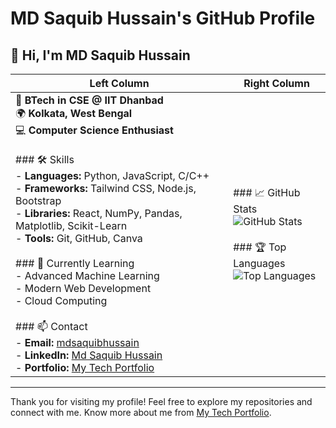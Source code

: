 # MD Saquib Hussain's GitHub Profile

## 👋 Hi, I'm MD Saquib Hussain

| <div align="center">**Left Column**</div> | <div align="center">**Right Column**</div> |
|--------------------------------------------|---------------------------------------------|
| 🚀 **BTech in CSE @ IIT Dhanbad**<br>🌍 **Kolkata, West Bengal**<br>💻 **Computer Science Enthusiast**<br><br>### 🛠️ Skills<br>- **Languages:** Python, JavaScript, C/C++<br>- **Frameworks:** Tailwind CSS, Node.js, Bootstrap<br>- **Libraries:** React, NumPy, Pandas, Matplotlib, Scikit-Learn<br>- **Tools:** Git, GitHub, Canva<br><br>### 🌱 Currently Learning<br>- Advanced Machine Learning<br>- Modern Web Development<br>- Cloud Computing<br><br>### 📫 Contact<br>- **Email:** [mdsaquibhussain](mailto:mdsaquibhussain@official.com)<br>- **LinkedIn:** [Md Saquib Hussain](https://www.linkedin.com/in/md-saquib-hussain/)<br>- **Portfolio:** [My Tech Portfolio](https://md-hussain28.github.io/MyTechPortfolio/) | ### 📈 GitHub Stats<br>![GitHub Stats](https://github-readme-stats.vercel.app/api?username=md-hussain28&show_icons=true&theme=radical)<br><br>### 🏆 Top Languages<br>![Top Languages](https://github-readme-stats.vercel.app/api/top-langs/?username=md-hussain28&layout=compact&theme=radical) |

---

Thank you for visiting my profile! Feel free to explore my repositories and connect with me. Know more about me from [My Tech Portfolio](https://md-hussain28.github.io/MyTechPortfolio/).

